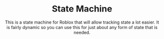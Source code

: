 <h1 align="center">State Machine</h1>

<p align="center">
This is a state machine for Roblox that will allow tracking state a lot easier.  It is fairly dynamic so you can use this for just about any form of state that is needed.
</p>